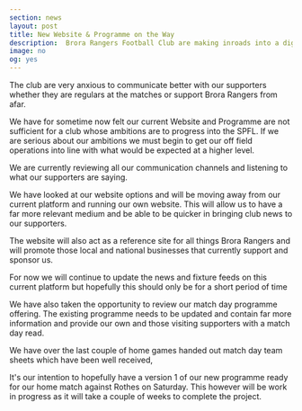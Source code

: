 ```yaml
---
section: news
layout: post
title: New Website & Programme on the Way
description:  Brora Rangers Football Club are making inroads into a digital revolution to match their onfield ambitions
image: no
og: yes
---
```

The club are very anxious to communicate better with our supporters whether they are regulars at the matches or support Brora Rangers from afar.

We have for sometime now felt our current Website and Programme are not sufficient for a club whose ambitions are to progress into the SPFL. If we are serious about our ambitions we must begin to get our off field operations into line with what would be expected at a higher level.

We are currently reviewing all our communication channels and listening to what our supporters are saying.

We have looked at our website options and will be moving away from our current platform and running our own website. This will allow us to have a far more relevant medium and be able to be quicker in bringing club news to our supporters.

The website will also act as a reference site for all things Brora Rangers and will promote those local and national businesses that currently support and sponsor us.

For now we will continue to update the news and fixture feeds on this current platform but hopefully this should only be for a short period of time

We have also taken the opportunity to review our match day programme offering. The existing programme needs to be updated and contain far more information and provide our own and those visiting supporters with a match day read.

We have over the last couple of home games handed out match day team sheets which have been well received,

It's our intention to hopefully have a version 1 of our new programme ready for our home match against Rothes on Saturday. This however will be work in progress as it will take a couple of weeks to complete the project.